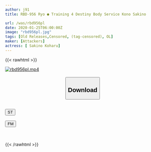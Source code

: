 ```yaml
---
author: j91
title: RBD-956 Ryo ● Training 4 Destiny Body Service Kono Sakino

url: /was/rbd956pl
date: 2020-01-25T06:00:00Z
image: "rbd956pl.jpg"
tags: [Old Releases,Censored, (tag-censored), OL]
maker: [Attackers]
actress: [ Sakino Koharu]
---
```



{{< rawhtml >}}

<div class="video" data-videoid="qWrokqvjgAsze4k">
    <a href="javascript:;">
        <img src="/was/rbd956pl/rbd956pl.jpg" width="WIDTH" height="HEIGHT" alt="rbd956pl.mp4" loading="lazy">
    </a>
</div>

<script type="text/javascript" src="https://j91.asia/asset/on-demand-st.js"></script>

<br>
  <link rel="stylesheet" href="https://j91.asia/asset/bs5.css">
  
  <center>
  <button class="btn btn-primary" type="button" data-bs-toggle="collapse" data-bs-target=".multi-collapse" aria-expanded="false" aria-controls="multiCollapseExample1 multiCollapseExample2"><h2>Download</h2></button></center>
</p>
<div class="row">
  <div class="col">
    <div class="collapse multi-collapse" id="multiCollapseExample1">
      <div class="card card-body">
	      	      <br>
<div class="buttons">  
<a href="https://streamtape.to/v/qWrokqvjgAsze4k" target="_blank"><button class="btn-hover color-3"><i class="fa fa-download"></i> ST</button></a></div>
    </div>
  </div>
</div>
  <div class="col">
    <div class="collapse multi-collapse" id="multiCollapseExample2">
      <div class="card card-body">
	      <br>
<div class="buttons">
    <a href="https://filemoon.sx/d/qmjqrsxbo28r" target="_blank"><button class="btn-hover color-8"><i class="fa fa-download"></i> FM</button></a></div>
<br><br>
      </div>
    </div>
  </div>
</div>

{{< /rawhtml >}}